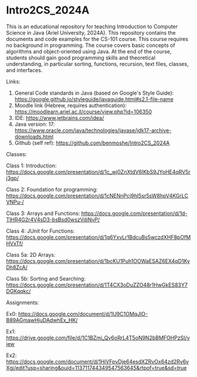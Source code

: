 # Intro2CS_2024A
This is an educational repository for teaching Introduction to Computer Science in Java (Ariel University, 2024A). This repository contains the documents and code examples for the CS-101 course. This course requires no background in programming. The course covers basic concepts of algorithms and object-oriented using Java.
At the end of the course, students should gain good programming skills and theoretical understanding, in particular sorting, functions, recursion, text files, classes, and interfaces.

Links:
1. General Code standards in Java (based on Google's Style Guide): https://google.github.io/styleguide/javaguide.html#s2.1-file-name
2. Moodle link (Hebrew, requires authentication): https://moodlearn.ariel.ac.il/course/view.php?id=106350
3. IDE: https://www.jetbrains.com/idea/
4. Java version: 17: https://www.oracle.com/java/technologies/javase/jdk17-archive-downloads.html
5. Github (self ref): https://github.com/benmoshe/Intro2CS_2024A

Classes:

Class 1: Introduction: https://docs.google.com/presentation/d/1c_wj0ZnXtdV6IKbS9JYoHE4qRV5rj3gp/

Class 2: Foundation for programming: https://docs.google.com/presentation/d/1cNENnPcj9hI5sr5sW8hpV4KGrLCVNPu-/

Class 3: Arrays and Functions: https://docs.google.com/presentation/d/1d-TIHR4G2r4V4sD3-bsBsd0wszVdiNvP/

Class 4: JUnit for Functions: https://docs.google.com/presentation/d/1q6YxvLr1BdcuBs5wczdXHF8pOfMHVxTf/

Class 5a: 2D Arrays: https://docs.google.com/presentation/d/1bcKU1Puh1OOWaESAZ6EX4qD1KyDh8ZcA/

Class 5b: Sorting and Searching: https://docs.google.com/presentation/d/1T4CX3oDuZZO48r1HwGkES83Y7DGKqqkc/

Assignments: 

Ex0: https://docs.google.com/document/d/1U9C1OMqJlO-B89AGmawHjuDAdwhEx_HK/

Ex1: https://drive.google.com/file/d/1C1BZmi_Qv6oRrL4T5oN9N2bBMFOHPzSI/view

Ex2: https://docs.google.com/document/d/1HiVFpvDje64esdXZRvOx64zd2Ry6vXgj/edit?usp=sharing&ouid=113711744349547563645&rtpof=true&sd=true

